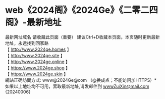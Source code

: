 # web《2024阁》《2024Ge》《二零二四阁》-最新地址
最新网址域名
请收藏此页面（重要） 建议Ctrl+D收藏本页面，本页随时更新最新地址，永远找到回家路
<br>
【 http://www.2024ge.homes 】
<br>
【 http://www.2024ge.site 】
<br>
【 http://www.2024ge.online 】
<br>
【 https://www.2024ge.shop 】
<br>
【 https://www.2024ge.skin 】
<br>
網站正确訪問方式: www@2024Ge@com （@换成点；不能访问加HTTPS）*
<br>
如果以上地址均不可用，索取最新地址,请发邮件到 wwwZuiXin@mail.com  
{20240006}
